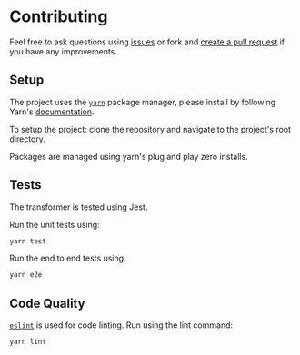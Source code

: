 # Contributing

Feel free to ask questions using [issues](https://github.com/cpcwood/jest-erb-transformer/issues) or fork and [create a pull request](https://github.com/cpcwood/jest-erb-transformer/compare) if you have any improvements.

## Setup

The project uses the [`yarn`](https://yarnpkg.com/) package manager, please install by following Yarn's [documentation](https://yarnpkg.com/getting-started/install).

To setup the project: clone the repository and navigate to the project's root directory.

Packages are managed using yarn's plug and play zero installs.

## Tests

The transformer is tested using Jest. 

Run the unit tests using:

```sh
yarn test
```

Run the end to end tests using:

```sh
yarn e2e
```

## Code Quality

[`eslint`](https://eslint.org/) is used for code linting. Run using the lint command:

```sh
yarn lint
```
